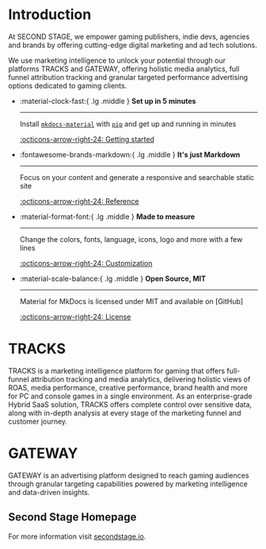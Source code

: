 # Introduction

At SECOND STAGE, we empower gaming publishers, indie devs, agencies and brands by offering cutting-edge digital marketing and ad tech solutions.

We use marketing intelligence to unlock your potential through our platforms TRACKS and GATEWAY, offering holistic media analytics, full funnel attribution tracking and granular targeted performance advertising options dedicated to gaming clients.

<div class="grid cards" markdown>

-   :material-clock-fast:{ .lg .middle } __Set up in 5 minutes__

    ---

    Install [`mkdocs-material`](#) with [`pip`](#) and get up
    and running in minutes

    [:octicons-arrow-right-24: Getting started](#)

-   :fontawesome-brands-markdown:{ .lg .middle } __It's just Markdown__

    ---

    Focus on your content and generate a responsive and searchable static site

    [:octicons-arrow-right-24: Reference](#)

-   :material-format-font:{ .lg .middle } __Made to measure__

    ---

    Change the colors, fonts, language, icons, logo and more with a few lines

    [:octicons-arrow-right-24: Customization](#)

-   :material-scale-balance:{ .lg .middle } __Open Source, MIT__

    ---

    Material for MkDocs is licensed under MIT and available on [GitHub]

    [:octicons-arrow-right-24: License](#)

</div>

# TRACKS

TRACKS is a marketing intelligence platform for gaming that offers full-funnel attribution tracking and media analytics, delivering holistic views of ROAS, media performance, creative performance, brand health and more for PC and console games in a single environment.
As an enterprise-grade Hybrid SaaS solution, TRACKS offers complete control over sensitive data, along with in-depth analysis at every stage of the marketing funnel and customer journey.

# GATEWAY

GATEWAY is an advertising platform designed to reach gaming audiences through granular targeting capabilities powered by marketing intelligence and data-driven insights.

## Second Stage Homepage

For more information visit [secondstage.io](https://secondstage.io).
